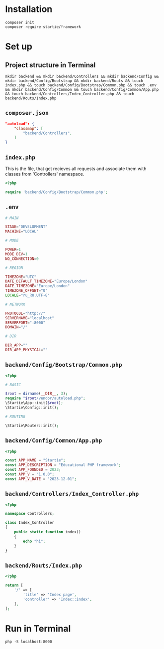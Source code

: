 # Installation

```
composer init
composer require startie/framework
```

# Set up

## Project structure in Terminal

```
mkdir backend && mkdir backend/Controllers && mkdir backend/Config && mkdir backend/Config/Bootstrap && mkdir backend/Routs && touch index.php && touch backend/Config/Bootstrap/Common.php && touch .env && mkdir backend/Config/Common && touch backend/Config/Common/App.php && touch backend/Controllers/Index_Controller.php && touch backend/Routs/Index.php
```

## `composer.json`

```json
"autoload": {
    "classmap": [
        "backend/Controllers",
    ]
}
```

## `index.php`

This is the file, that get recieves all requests and associate them with classes from 'Controllers' namespace.

```php
<?php

require 'backend/Config/Bootstrap/Common.php';
```

## `.env`

```php
# MAIN

STAGE="DEVELOPMENT"
MACHINE="LOCAL"

# MODE

POWER=1
MODE_DEV=1
NO_CONNECTION=0

# REGION

TIMEZONE="UTC"
DATE_DEFAULT_TIMEZONE="Europe/London"
DATE_TIMEZONE="Europe/London"
TIMEZONE_OFFSET="0"
LOCALE="ru_RU.UTF-8"

# NETWORK

PROTOCOL="http://"
SERVERNAME="localhost"
SERVERPORT=":8000"
DOMAIN="/"

# DIR

DIR_APP=""
DIR_APP_PHYSICAL=""
```

## `backend/Config/Bootstrap/Common.php`

```php
<?php

# BASIC

$root = dirname(__DIR__, 3);
require "$root/vendor/autoload.php";
\Startie\App::init($root);
\Startie\Config::init();

# ROUTING

\Startie\Router::init();
```

## `backend/Config/Common/App.php`

```php
<?php

const APP_NAME = "Startie";
const APP_DESCRIPTION = "Educational PHP framework";
const APP_FOUNDED = 2023;
const APP_V = "1.0.0";
const APP_V_DATE = "2023-12-01";
```

## `backend/Controllers/Index_Controller.php`

```php
<?php

namespace Controllers;

class Index_Controller
{
    public static function index()
    {
        echo "hi";
    }
}
```

## `backend/Routs/Index.php`

```php
<?php

return [
    '/' => [
        'title' => 'Index page',
        'controller' => 'Index::index',
    ],
];
```

# Run in Terminal

```
php -S localhost:8000
```
